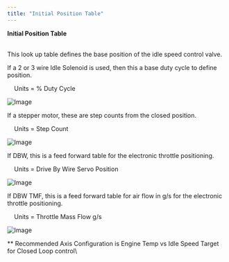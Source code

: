 ```yaml
---
title: "Initial Position Table"
---
```


**Initial Position Table**

\
This look up table defines the base position of the idle speed control valve.  


If a 2 or 3 wire Idle Solenoid is used, then this a base duty cycle to define position.

&nbsp; &nbsp; Units = % Duty Cycle


![Image](</lib/NewItem446.png>)



If a stepper motor, these are step counts from the closed position.

&nbsp; &nbsp; Units = Step Count


![Image](</lib/NewItem448.png>)


If DBW, this is a feed forward table for the electronic throttle positioning.  

&nbsp; &nbsp; Units = Drive By Wire Servo Position&nbsp;


![Image](</lib/NewItem447.png>)


If DBW TMF, this is a feed forward table for air flow in g/s for the electronic throttle positioning.&nbsp;

&nbsp; &nbsp; Units = Throttle Mass Flow g/s


![Image](</lib/Initial Position Table 1.jpg>)


\*\* Recommended Axis Configuration is Engine Temp vs Idle Speed Target for Closed Loop control\
